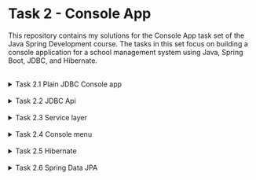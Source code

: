 # Task 2 - Console App

This repository contains my solutions for the Console App task set of the Java Spring Development course. The tasks in this set focus on building a console application for a school management system using Java, Spring Boot, JDBC, and Hibernate.


<br>
<details>
<summary>
Task 2.1 Plain JDBC Console app
</summary>
<br>

Create a sql-jdbc-school application  that inserts/updates/deletes data in the database using JDBC.

Use PostgreSQL DB.

Important: In the next series of tasks you're going to develop a School console application. Make sure to give a repo a meaningful name (ex.: school-console-app)

Tables (the given types are Java types, use SQL analogs that fit best:

```
groups(
	group_id int,
	group_name string
)
students(
	student_id int,
	group_id int,
	first_name string,
	last_name string
)
courses(
	course_id int,
	course_name string,
	course_description string
)
```

1. Create SQL files with data:

a. create a user and database. Assign all privileges on the database to the user. (DB and the user should be created before application runs)

b. create a file with tables creation

2. Create a java application

a. On startup, it should run SQL script with table creation from previously created files. If tables already exist - drop them.

b. Generate the test data:

* 10 groups with randomly generated names. The name should contain 2 characters, hyphen, 2 numbers

* Create 10 courses (math, biology, etc)

* 200 students. Take 20 first names and 20 last names and randomly combine them to generate students.

* Randomly assign students to groups. Each group could contain from 10 to 30 students. It is possible that some groups will be without students or students without groups

* Create the MANY-TO-MANY relation  between STUDENTS and COURSES tables. Randomly assign from 1 to 3 courses for each student

3. Write SQL Queries, it should be available from the console menu:

a. Find all groups with less or equal students’ number

b. Find all students related to the course with the given name

c. Add a new student

d. Delete a student by the STUDENT_ID

e. Add a student to the course (from a list)

f. Remove the student from one of their courses.

<br>
</details>

<br>
<details>
<summary>
Task 2.2  JDBC Api
</summary>
<br>

## Assignment:

Based on previously created console application sql-jdbc-school, create spring boot application utilizing spring JDBC API.

Use already existing tests with spring test tools like @Sql

No need for db drop functionality

## Project bootstrap:

Use Initializer to bootstrap project with following dependencies:

JDBC API (Database Connectivity API that defines how a client may connect and query a database.) 
https://www.baeldung.com/spring-jdbc-jdbctemplate
https://www.concretepage.com/spring-5/sql-example-spring-test
Flyway Migration (Version control for your database so you can migrate from any version (incl. an empty database) to the latest version of the schema.)
PostgreSQL Database (The use of docker is recommended)
Use Testcontainers for JdbcTests to instantiate a test database
Database structure:

## Tables (the given types are Java types, use SQL analogs that fit the most:

```
groups(
	group_id int,
	group_name string
)
students(
	student_id int,
	group_id int,
	first_name string,
	last_name string
)
courses(
	course_id int,
	course_name string,
	course_description string
)
```

Create a DAO layer using JdbcTemplate and implement the basic CRUD functionality

```
package com.foxminded.spring.console.dao;

@Repository
public class JdbcCourseDao implements CourseDao {

    public static final String FIND_BY_NAME = "select * from courses where course_name = ?";
    
    private final JdbcTemplate jdbcTemplate;
    private final RowMapper<Course> courseRowMapper = new CourseRowMapper();

    public JdbcCourseDao(JdbcTemplate jdbcTemplate) {
        this.jdbcTemplate = jdbcTemplate;
    }
    
    @Override
    Optional<Course> findByName(String name) {
        try {
            return Optional.of(jdbcTemplate
                    .queryForObject(FIND_BY_NAME, courseRowMapper, name))
        } catch (EmptyResultDataAccessException e) {
            return Optional.empty();
        }
    }
    
    // rest of code
}
```

## Testing

Use test containers to run your tests
/src/test/resources/application.yml

```
spring:
  datasource:
    driver-class-name: org.testcontainers.jdbc.ContainerDatabaseDriver
    url: jdbc:tc:postgresql:14.6:///test?currentSchema=student_db&TC_REUSABLE=true
    username: root
    password: test
    hikari:
      minimum-idle: 1
      maximum-pool-size: 5
```

Then run your tests like this:

```
@JdbcTest
@AutoConfigureTestDatabase(replace = AutoConfigureTestDatabase.Replace.NONE)
@Sql(
        scripts = {"/sql/clear_tables.sql", "/sql/sample_data.sql"},
        executionPhase = Sql.ExecutionPhase.BEFORE_TEST_METHOD
)
class JDBCStudentDaoTest {

    @Autowired
    private JdbcTemplate jdbcTemplate;
    private StudentDao dao;

    @BeforeEach
    void setUp() {
        dao = new JDBCStudentDao(jdbcTemplate);
    }

    // tests here
}
```

<br>
</details>

<br>
<details>
<summary>
Task 2.3 Service layer
</summary>
<br>

## Assignment:

Create a service layer on the top of your DAO to implement the following requirements:

- Find all groups with less or equals student count

- Find all students related to the course with the given name

- Add a new student

- Delete a student by STUDENT_ID

- Add a student to the course 

- Remove the student from one of their courses

** Add missing DAO methods to accomplish services needs

Create a generator service that will be called if database is empty:

Create 10 groups with randomly generated names. The name should contain 2 characters, hyphen, 2 numbers

Create 10 courses (math, biology, etc.)

Create 200 students. Take 20 first names and 20 last names and randomly combine them to generate students.

Randomly assign students to the groups. Each group can contain from 10 to 30 students. It is possible that some groups are without students or students without groups

Create the relation MANY-TO-MANY between the tables STUDENTS and COURSES. Randomly assign from 1 to 3 courses for each student

## Hint:

Use ApplicationRunner interface as an entry point for triggering generator

## Testing

Cover your services with tests using mocked DAO layer

```
@SpringBootTest(classes = {CourseServiceImpl.class})
class CourseServiceImplTest {
    @MockBean
    CourseDao courseDao;

    @Autowired
    CourseServiceImpl courseService;

    @Test
    void shouldCreateNewCourse() {
        Course course = getCourseEntity();

        when(courseDao.findByName(course.getName())).thenReturn(Optional.empty());
        when(courseDao.create(any(Course.class))).thenReturn(course);

        CourseDto newCourseDto = CourseDto.builder().name("Math").description("Math Description").build();
        CourseDto courseDto = courseService.create(newCourseDto);

        assertNotNull(courseDto.getId());
        assertEquals(newCourseDto.getName(), courseDto.getName());
        assertEquals(newCourseDto.getDescription(), courseDto.getDescription());

        verify(courseDao).create(any(Course.class));
    }

    // rest of the tests
}

```
<br>
</details>

<br>
<details>
<summary>
Task 2.4 Console menu
</summary>
<br>
## Assignment:

Add a proper logging to the existing code
Create a console menu to utilize implemented functionality:
Find all the groups with less or equal student count

Find all the students related to the course with the given name

Add a new student

Delete student by STUDENT_ID

Add a student to the course (from the list)

Remove the student from one of their courses

Use the existing ApplicationRunner bean as an entry point for displaying the menu
<br>
</details>

<br>
<details>
<summary>
Task 2.5 Hibernate
</summary>
<br>

## Assignment
The Hibernate should be used as a provider that implements JPA specification, the Service layer should use and depend on the JPA interfaces, not the Hibernate ones.

Add the Hibernate support to your project

```
<dependency>
    <groupId>org.springframework.boot</groupId>
    <artifactId>spring-boot-starter-data-jpa</artifactId>
</dependency>
```

## Enrich your model with JPA annotations Rewrite the DAO layer. Use Hibernate instead of Spring JDBC.
Example:
```
@Entity
@Table(name = "courses")
public class Course {
        
        @Id
	@GeneratedValue(strategy = GenerationType.IDENTITY)
	public Long id;
                
	@Column(name = "COURSE_NAME")
	private String courseName;

	@Column(name = "COURSE_DESCRIPTION")
	private String courseDescription;

// constructors, getters, setters, etc

}
```
## Rewrite your DAO to use EntityManager instead of JDBCTemplate
Example:

```
package com.foxminded.spring.console.dao.jpa;

import org.springframework.stereotype.Repository;

import javax.persistence.EntityManager;
import java.util.Optional;

@Repository
public class JPACourseDao implements CourseDao {

    public static final String FIND_BY_NAME = "select c from Course c where c.courseName = :courseName";

    @PersistenceContext
    private EntityManager em;

    @Override
    Optional<Course> findByName(String name) {
        Course course = em.createQuery(FIND_BY_NAME, Course.class)
                .setParameter("courseName", name)
                .getSingleResult();
        return Optional.ofNullable(course);
    }

// rest of code

}
```

## Testing

Update your tests code with @DataJpaTest

```
@DataJpaTest(includeFilters = @ComponentScan.Filter(type = FilterType.ASSIGNABLE_TYPE, classes = {
        JPAStudentDao.class
}))
@AutoConfigureTestDatabase(replace = AutoConfigureTestDatabase.Replace.NONE)
@Sql(
        scripts = {"/sql/clear_tables.sql", "/sql/sample_data.sql"},
        executionPhase = Sql.ExecutionPhase.BEFORE_TEST_METHOD
)
class JPAStudentDaoTest {

    @Autowired
    private StudentDao dao;

    // tests here
}
```

## Important:
Your database structure shouldn’t be changed

Your tests should work with the new dao with minimal changes

<br>
</details>

<br>
<details>
<summary>
Task 2.6 Spring Data JPA
</summary>
<br>

## Assignment

Rewrite the DAO layer. Use Spring Data JPA instead of Hibernate.

## Example:

```
@Repository
public interface GroupRepository extends JpaRepository<Group, Long> {

	Optional<Group> findByGroupName(String name) throws SQLException;
}
```

## Important:

Your database structure should not be changed

Your tests should work with the new dao with minimal changes

<br>
</details>
